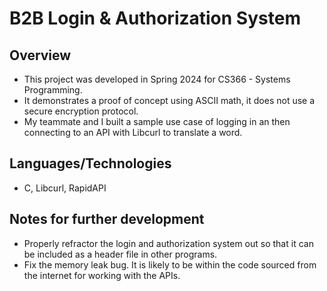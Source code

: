 # B2B Login & Authorization System
## Overview
- This project was developed in Spring 2024 for CS366 - Systems Programming.
- It demonstrates a proof of concept using ASCII math, it does not use a secure encryption protocol.
- My teammate and I built a sample use case of logging in an then connecting to an API with Libcurl to translate a word.
## Languages/Technologies
- C, Libcurl, RapidAPI
## Notes for further development
- Properly refractor the login and authorization system out so that it can be included as a header file in other programs.
- Fix the memory leak bug. It is likely to be within the code sourced from the internet for working with the APIs.
